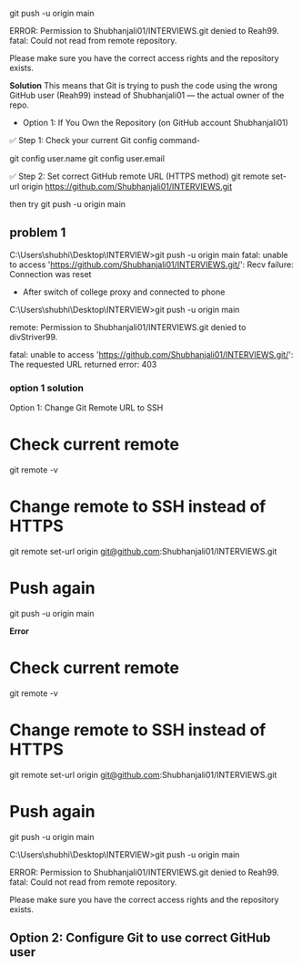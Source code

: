 git push -u origin main

ERROR: Permission to Shubhanjali01/INTERVIEWS.git denied to Reah99.
fatal: Could not read from remote repository.

Please make sure you have the correct access rights
and the repository exists.


**Solution**
This means that Git is trying to push the code using the wrong GitHub user (Reah99) instead of Shubhanjali01 — the actual owner of the repo.


- Option 1: If You Own the Repository (on GitHub account Shubhanjali01)

✅ Step 1: Check your current Git config
command- 

git config user.name
git config user.email


✅ Step 2: Set correct GitHub remote URL (HTTPS method)
git remote set-url origin https://github.com/Shubhanjali01/INTERVIEWS.git

then try 
git push -u origin main


## problem 1
C:\Users\shubhi\Desktop\INTERVIEW>git push -u origin main
fatal: unable to access 'https://github.com/Shubhanjali01/INTERVIEWS.git/': Recv failure: Connection was reset

- After switch of college proxy and connected to phone 

C:\Users\shubhi\Desktop\INTERVIEW>git push -u origin main

remote: Permission to Shubhanjali01/INTERVIEWS.git denied to divStriver99.

fatal: unable to access 'https://github.com/Shubhanjali01/INTERVIEWS.git/': The requested URL returned error: 403

### option 1 solution 
Option 1: Change Git Remote URL to SSH


# Check current remote
git remote -v

# Change remote to SSH instead of HTTPS
git remote set-url origin git@github.com:Shubhanjali01/INTERVIEWS.git

# Push again
git push -u origin main


**Error**
# Check current remote
git remote -v

# Change remote to SSH instead of HTTPS
git remote set-url origin git@github.com:Shubhanjali01/INTERVIEWS.git

# Push again
git push -u origin main

C:\Users\shubhi\Desktop\INTERVIEW>git push -u origin main

ERROR: Permission to Shubhanjali01/INTERVIEWS.git denied to Reah99.
fatal: Could not read from remote repository.

Please make sure you have the correct access rights
and the repository exists.

## Option 2: Configure Git to use correct GitHub user
